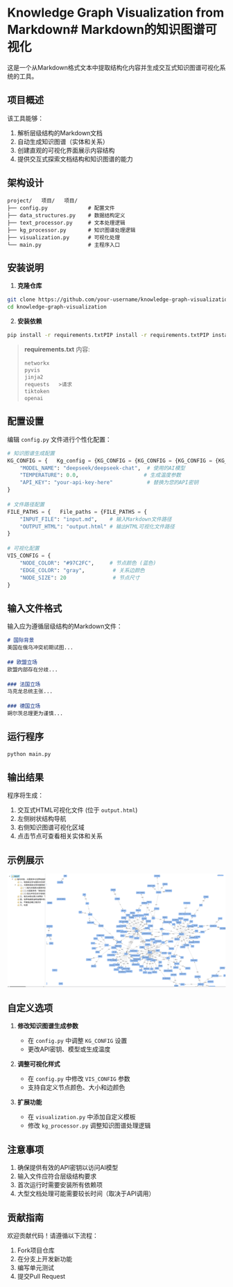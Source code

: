# Knowledge Graph Visualization from Markdown# Markdown的知识图谱可视化

这是一个从Markdown格式文本中提取结构化内容并生成交互式知识图谱可视化系统的工具。

## 项目概述

该工具能够：
1. 解析层级结构的Markdown文档
2. 自动生成知识图谱（实体和关系）
3. 创建直观的可视化界面展示内容结构
4. 提供交互式探索文档结构和知识图谱的能力

## 架构设计

```
project/   项目/   项目/
├── config.py             # 配置文件
├── data_structures.py    # 数据结构定义
├── text_processor.py     # 文本处理逻辑
├── kg_processor.py       # 知识图谱处理逻辑
├── visualization.py      # 可视化处理
└── main.py               # 主程序入口
```

## 安装说明

1. **克隆仓库**
```bash   ”“bash   ”“bash”“bash‘ ’ ' bash " " bash " " bash " “ bash ”
git clone https://github.com/your-username/knowledge-graph-visualization.gitGit克隆https://github.com/your-username/knowledge-graph-visualization.gitGit克隆https://github.com/your-username/knowledge-graph-visualization.git
cd knowledge-graph-visualization
```

2. **安装依赖**
```bash   ”“bash   ”“bash”“bash‘ ’ ' bash " " bash " " bash " “ bash ”
pip install -r requirements.txtPIP install -r requirements.txtPIP install -r要求。txtPIP install -r requirements.txt
```

> **requirements.txt** 内容:
> ```
> networkx
> pyvis
> jinja2
> requests   >请求
> tiktoken
> openai
> ```

## 配置设置

编辑 `config.py` 文件进行个性化配置：

```python   ”“python   ”“python”“python‘ ’ ' python " " python " " python " " python " " python
# 知识图谱生成配置
KG_CONFIG = {   Kg_config = {KG_CONFIG = {KG_CONFIG = {KG_CONFIG = {KG_CONFIG = {KG_CONFIG = {KG_CONFIG = {
    "MODEL_NAME": "deepseek/deepseek-chat",  # 使用的AI模型
    "TEMPERATURE": 0.0,                     # 生成温度参数
    "API_KEY": "your-api-key-here"           # 替换为您的API密钥
}

# 文件路径配置
FILE_PATHS = {   File_paths = {FILE_PATHS = {
    "INPUT_FILE": "input.md",    # 输入Markdown文件路径
    "OUTPUT_HTML": "output.html" # 输出HTML可视化文件路径
}

# 可视化配置
VIS_CONFIG = {
    "NODE_COLOR": "#97C2FC",     # 节点颜色 (蓝色)
    "EDGE_COLOR": "gray",         # 关系边颜色
    "NODE_SIZE": 20               # 节点尺寸
}
```

## 输入文件格式

输入应为遵循层级结构的Markdown文件：

```markdown   ”“减价
# 国际背景
美国在俄乌冲突初期试图...

## 欧盟立场
欧盟内部存在分歧...

### 法国立场
马克龙总统主张...

### 德国立场
朔尔茨总理更为谨慎...
```

## 运行程序

```bash   ”“bash   ”“bash”“bash‘ ’ ' bash " " bash " " bash " “ bash ”
python main.py
```

## 输出结果

程序将生成：
1. 交互式HTML可视化文件 (位于 `output.html`)
2. 左侧树状结构导航
3. 右侧知识图谱可视化区域
4. 点击节点可查看相关实体和关系

## 示例展示

![image](sample/1751594852836.jpg)



## 自定义选项

1. **修改知识图谱生成参数**
   - 在 `config.py` 中调整 `KG_CONFIG` 设置
   - 更改API密钥、模型或生成温度

2. **调整可视化样式**
   - 在 `config.py` 中修改 `VIS_CONFIG` 参数
   - 支持自定义节点颜色、大小和边颜色

3. **扩展功能**
   - 在 `visualization.py` 中添加自定义模板
   - 修改 `kg_processor.py` 调整知识图谱处理逻辑

## 注意事项

1. 确保提供有效的API密钥以访问AI模型
2. 输入文件应符合层级结构要求
3. 首次运行时需要安装所有依赖项
4. 大型文档处理可能需要较长时间（取决于API调用）

## 贡献指南

欢迎贡献代码！请遵循以下流程：
1. Fork项目仓库
2. 在分支上开发新功能
3. 编写单元测试
4. 提交Pull Request



